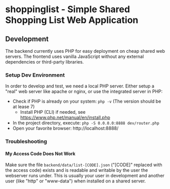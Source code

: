 # shoppinglist - Simple Shared Shopping List Web Application

## Development

The backend currently uses PHP for easy deployment on cheap shared web servers.
The frontend uses vanilla JavaScript without any external dependencies or third-party libraries.

### Setup Dev Environment

In order to develop and test, we need a local PHP server.
Either setup a "real" web server like apache or nginx, or use the integrated server in PHP:

- Check if PHP is already on your system: ```php -v``` (The version should be at lease 7)
  - Install PHP (CLI) if needed, see https://www.php.net/manual/en/install.php
- In the project directory, execute: ```php -S 0.0.0.0:8888 dev/router.php```
- Open your favorite browser: http://localhost:8888/

### Troubleshooting

#### My Access Code Does Not Work

Make sure the file `backend/data/list-[CODE].json` ("[CODE]" replaced with the access code) exists and is readable and
writable by the user the webserver runs under. This is usually your user in development and another user (like "http"
or "www-data") when installed on a shared server.
